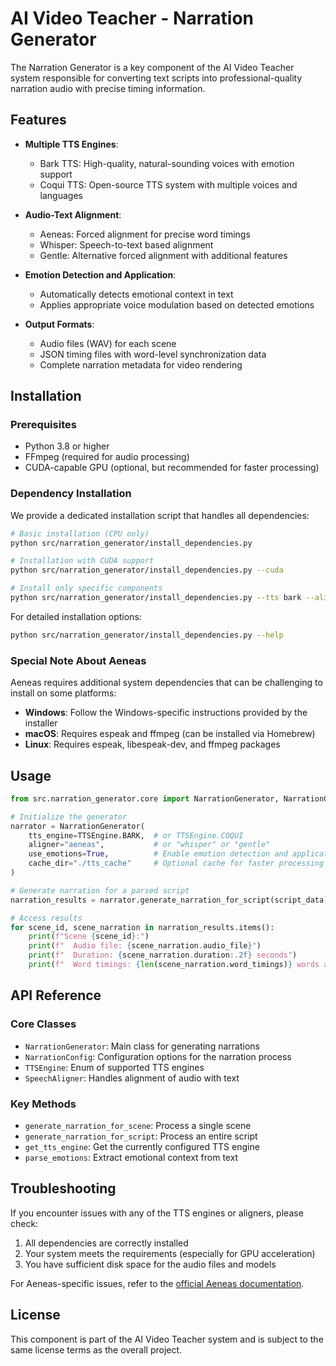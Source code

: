 # AI Video Teacher - Narration Generator

The Narration Generator is a key component of the AI Video Teacher system responsible for converting text scripts into professional-quality narration audio with precise timing information.

## Features

- **Multiple TTS Engines**:
  - Bark TTS: High-quality, natural-sounding voices with emotion support
  - Coqui TTS: Open-source TTS system with multiple voices and languages

- **Audio-Text Alignment**:
  - Aeneas: Forced alignment for precise word timings
  - Whisper: Speech-to-text based alignment
  - Gentle: Alternative forced alignment with additional features

- **Emotion Detection and Application**:
  - Automatically detects emotional context in text
  - Applies appropriate voice modulation based on detected emotions

- **Output Formats**:
  - Audio files (WAV) for each scene
  - JSON timing files with word-level synchronization data
  - Complete narration metadata for video rendering

## Installation

### Prerequisites

- Python 3.8 or higher
- FFmpeg (required for audio processing)
- CUDA-capable GPU (optional, but recommended for faster processing)

### Dependency Installation

We provide a dedicated installation script that handles all dependencies:

```bash
# Basic installation (CPU only)
python src/narration_generator/install_dependencies.py

# Installation with CUDA support
python src/narration_generator/install_dependencies.py --cuda

# Install only specific components
python src/narration_generator/install_dependencies.py --tts bark --aligner whisper
```

For detailed installation options:

```bash
python src/narration_generator/install_dependencies.py --help
```

### Special Note About Aeneas

Aeneas requires additional system dependencies that can be challenging to install on some platforms:

- **Windows**: Follow the Windows-specific instructions provided by the installer
- **macOS**: Requires espeak and ffmpeg (can be installed via Homebrew)
- **Linux**: Requires espeak, libespeak-dev, and ffmpeg packages

## Usage

```python
from src.narration_generator.core import NarrationGenerator, NarrationConfig, TTSEngine

# Initialize the generator
narrator = NarrationGenerator(
    tts_engine=TTSEngine.BARK,  # or TTSEngine.COQUI
    aligner="aeneas",           # or "whisper" or "gentle"
    use_emotions=True,          # Enable emotion detection and application
    cache_dir="./tts_cache"     # Optional cache for faster processing
)

# Generate narration for a parsed script
narration_results = narrator.generate_narration_for_script(script_data)

# Access results
for scene_id, scene_narration in narration_results.items():
    print(f"Scene {scene_id}:")
    print(f"  Audio file: {scene_narration.audio_file}")
    print(f"  Duration: {scene_narration.duration:.2f} seconds")
    print(f"  Word timings: {len(scene_narration.word_timings)} words aligned")
```

## API Reference

### Core Classes

- `NarrationGenerator`: Main class for generating narrations
- `NarrationConfig`: Configuration options for the narration process
- `TTSEngine`: Enum of supported TTS engines
- `SpeechAligner`: Handles alignment of audio with text

### Key Methods

- `generate_narration_for_scene`: Process a single scene
- `generate_narration_for_script`: Process an entire script
- `get_tts_engine`: Get the currently configured TTS engine
- `parse_emotions`: Extract emotional context from text

## Troubleshooting

If you encounter issues with any of the TTS engines or aligners, please check:

1. All dependencies are correctly installed
2. Your system meets the requirements (especially for GPU acceleration)
3. You have sufficient disk space for the audio files and models

For Aeneas-specific issues, refer to the [official Aeneas documentation](https://github.com/readbeyond/aeneas/blob/master/wiki/TROUBLESHOOTING.md).

## License

This component is part of the AI Video Teacher system and is subject to the same license terms as the overall project. 
